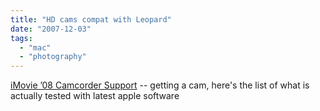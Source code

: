```yaml
---
title: "HD cams compat with Leopard"
date: "2007-12-03"
tags: 
  - "mac"
  - "photography"
---
```


[iMovie ’08 Camcorder Support](http://docs.info.apple.com/article.html?artnum=306171#2 "iMovie ’08 Camcorder Support") -- getting a cam, here's the list of what is actually tested with latest apple software
